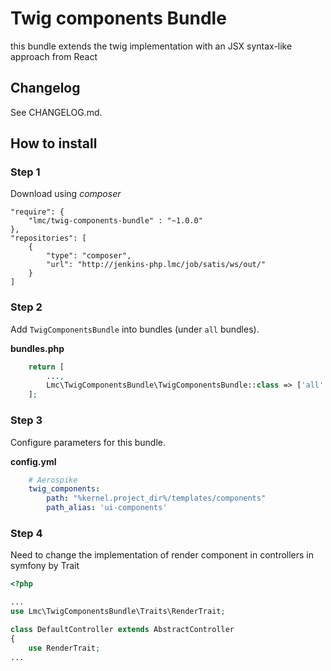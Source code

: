 Twig components Bundle
=================

this bundle extends the twig implementation with an JSX syntax-like approach from React


## Changelog
See CHANGELOG.md.

## How to install

### Step 1

Download using *composer*

    "require": {
        "lmc/twig-components-bundle" : "~1.0.0"
    },
    "repositories": [
        {
            "type": "composer",
            "url": "http://jenkins-php.lmc/job/satis/ws/out/"
        }
    ]

### Step 2

Add `TwigComponentsBundle` into bundles (under `all` bundles).

**bundles.php**

```php
    return [
        ...,
        Lmc\TwigComponentsBundle\TwigComponentsBundle::class => ['all' => true],
    ];
```

### Step 3

Configure parameters for this bundle.

**config.yml**
```yaml
    # Aerospike
    twig_components:
        path: "%kernel.project_dir%/templates/components"
        path_alias: 'ui-components'
```

### Step 4
Need to change the implementation of render component in controllers in symfony by Trait

```php
<?php

...
use Lmc\TwigComponentsBundle\Traits\RenderTrait;

class DefaultController extends AbstractController
{
    use RenderTrait;
...
```
